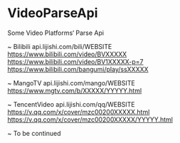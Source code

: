 # VideoParseApi
Some Video Platforms‘ Parse Api   
   
~ Bilibili api.lijishi.com/bili/WEBSITE
           https://www.bilibili.com/video/BVXXXXX
           https://www.bilibili.com/video/BV1XXXXX-p=7
           https://www.bilibili.com/bangumi/play/ssXXXXX
        
~ MangoTV api.lijishi.com/mango/WEBSITE
          https://www.mgtv.com/b/XXXXX/YYYYY.html
   
~ TencentVideo api.lijishi.com/qq/WEBSITE
               https://v.qq.com/x/cover/mzc00200XXXXX.html
               https://v.qq.com/x/cover/mzc00200XXXXX/YYYYY.html

~ To be continued
